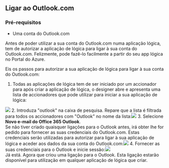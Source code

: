 ## <a name="connect-to-outlookcom"></a>Ligar ao Outlook.com

### <a name="prerequisites"></a>Pré-requisitos
- Uma conta do Outlook.com

Antes de poder utilizar a sua conta do Outlook.com numa aplicação lógica, tem de autorizar a aplicação de lógica para ligar à sua conta do Outlook.com. Felizmente, pode fazê-lo facilmente a partir do seu app lógica no Portal do Azure. 

Eis os passos para autorizar a sua aplicação de lógica para ligar à sua conta do Outlook.com:

1. Todas as aplicações de lógica tem de ser iniciado por um accionador para após criar a aplicação de lógica, o designer abre e apresenta uma lista de accionadores que pode utilizar para iniciar a sua aplicação de lógica:

  ![](./media/connectors-create-api-outlook/office365-outlook-0.png)
2. Introduza "outlook" na caixa de pesquisa. Repare que a lista é filtrada para todos os accionadores com "Outlook" no nome da lista:![](./media/connectors-create-api-outlook/office365-outlook-0-5.png)
3. Selecione **Novo e-mail do Office 365 Outlook**.   
  Se não tiver criado quaisquer ligações para o Outlook antes, irá obter lhe for pedido para fornecer as suas credenciais do Outlook.com. Estas credenciais serão utilizadas para autorizar para ligar à sua aplicação de lógica e aceder aos dados da sua conta do Outlook.com:![](./media/connectors-create-api-outlook/office365-outlook-1.png)
4. Fornecer as suas credenciais para o Outlook e inicie sessão:![](./media/connectors-create-api-outlook/office365-outlook-2.png)  
  Já está. Agora que criou uma ligação para o Outlook. Esta ligação estarão disponível para utilização em qualquer aplicação de lógica que criar.



